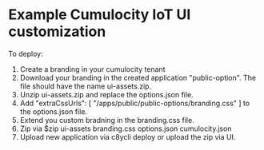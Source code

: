 # Example Cumulocity IoT UI customization

To deploy:

1. Create a branding in your cumulocity tenant
2. Download your branding in the created application "public-option". The file should have the name ui-assets.zip.
3. Unzip ui-assets.zip and replace the options.json file.
4. Add "extraCssUrls": [
        "/apps/public/public-options/branding.css"
    ] to the options.json file.
5. Extend you custom bradning in the branding.css file.
6. Zip via $zip ui-assets branding.css options.json cumulocity.json
7. Upload new application via c8ycli deploy or upload the zip via UI.
